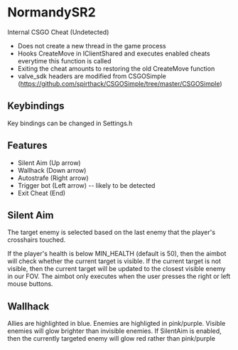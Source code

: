 # NormandySR2
Internal CSGO Cheat (Undetected)

- Does not create a new thread in the game process
- Hooks CreateMove in IClientShared and executes enabled cheats everytime this function is called
- Exiting the cheat amounts to restoring the old CreateMove function
- valve_sdk headers are modified from CSGOSimple (https://github.com/spirthack/CSGOSimple/tree/master/CSGOSimple)

Keybindings
------------
Key bindings can be changed in Settings.h

Features
---------
- Silent Aim (Up arrow)
- Wallhack (Down arrow)
- Autostrafe (Right arrow)
- Trigger bot (Left arrow) -- likely to be detected
- Exit Cheat (End)

Silent Aim
----------
The target enemy is selected based on the last enemy that the player's crosshairs touched.

If the player's health is below MIN_HEALTH (default is 50), then the aimbot will check whether the current target is visible.
If the current target is not visible, then the current target will be updated to the closest visible enemy in our FOV.
The aimbot only executes when the user presses the right or left mouse buttons. 

Wallhack
---------
Allies are highlighted in blue.
Enemies are highligted in pink/purple.
Visible enemies will glow brighter than invisible enemies. 
If SilentAim is enabled, then the currently targeted enemy will glow red rather than pink/purple
